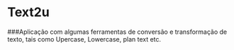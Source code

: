 # Text2u
###Aplicação com algumas ferramentas de conversão e transformação de texto, tais como Upercase, Lowercase, plan text etc.
